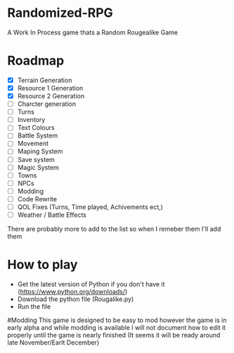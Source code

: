 # Randomized-RPG
A Work In Process game thats a Random Rougealike Game

# Roadmap
- [x] Terrain Generation
- [x] Resource 1 Generation
- [x] Resource 2 Generation
- [ ] Charcter generation
- [ ] Turns
- [ ] Inventory
- [ ] Text Colours
- [ ] Battle System
- [ ] Movement
- [ ] Maping System
- [ ] Save system
- [ ] Magic System
- [ ] Towns
- [ ] NPCs
- [ ] Modding
- [ ] Code Rewrite
- [ ] QOL Fixes (Turns, Time played, Achivements ect,)
- [ ] Weather / Battle Effects

There are probably more to add to the list so when I remeber them I'll add them



# How to play
- Get the latest version of Python if you don't have it (https://www.python.org/downloads/)
- Download the python file (Rougalike.py)
- Run the file

#Modding
This game is designed to be easy to mod however the game is in early alpha and while modding is available I will not document how to edit it properly until the game is nearly finished (It seems it will be ready around late November/Earlt December)
